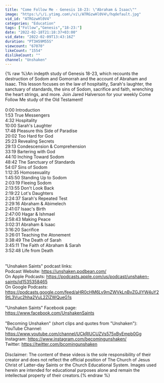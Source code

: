 ```yaml
---
title: "Come Follow Me - Genesis 18-23: \"Abraham & Isaac\""
image: "https:\/\/i.ytimg.com\/vi\/ATRGzwHl0V4\/hqdefault.jpg"
vid_id: "ATRGzwHl0V4"
categories: "Education"
tags: ["Follow","Genesis","18-23:"]
date: "2022-02-18T21:18:37+03:00"
vid_date: "2022-02-09T13:43:16Z"
duration: "PT3H59M55S"
viewcount: "67070"
likeCount: "1554"
dislikeCount: ""
channel: "Unshaken"
---
```

{% raw %}An indepth study of Genesis 18-23, which recounts the destruction of Sodom and Gomorrah and the account of Abraham and Isaac. This lesson focuses on the law of hospitality, Sarah's laughter, the sanctuary of standards, the sins of Sodom, sacrifice and faith, wrenching the heart strings, and more. Join Jared Halverson for your weekly Come Follow Me study of the Old Testament!<br /><br />0:00 Introduction<br />1:53 True Messengers<br />4:32 Hospitality<br />10:00 Sarah's Laughter<br />17:48 Pleasure this Side of Paradise<br />20:02 Too Hard for God<br />25:23 Revealing Secrets<br />29:13 Condescension &amp; Comprehension<br />33:19 Bartering with God<br />44:10 Inching Toward Sodom<br />48:42 The Sanctuary of Standards<br />54:07 Sins of Sodom<br />1:12:35 Homosexuality<br />1:45:50 Standing Up to Sodom<br />2:03:19 Fleeing Sodom<br />2:13:55 Don't Look Back<br />2:19:22 Lot's Daughters<br />2:24:37 Sarah's Repeated Test<br />2:29:16 Abraham &amp; Abimelech<br />2:41:07 Isaac's Birth<br />2:47:00 Hagar &amp; Ishmael<br />2:58:43 Making Peace<br />3:02:31 Abraham &amp; Isaac<br />3:16:20 Sacrifice<br />3:26:01 Teaching the Atonement<br />3:38:49 The Death of Sarah<br />3:45:11 The Faith of Abraham &amp; Sarah<br />3:52:48 Life from Death<br /><br /><br />&quot;Unshaken Saints&quot; podcast links:<br />Podcast Website: <a rel="nofollow" target="blank" href="https://unshaken.podbean.com/">https://unshaken.podbean.com/</a><br />On Apple Podcasts: <a rel="nofollow" target="blank" href="https://podcasts.apple.com/us/podcast/unshaken-saints/id1535358465">https://podcasts.apple.com/us/podcast/unshaken-saints/id1535358465</a><br />On Google Podcasts: <a rel="nofollow" target="blank" href="https://podcasts.google.com/feed/aHR0cHM6Ly9mZWVkLnBvZGJlYW4uY29tL3Vuc2hha2VuL2ZlZWQueG1s">https://podcasts.google.com/feed/aHR0cHM6Ly9mZWVkLnBvZGJlYW4uY29tL3Vuc2hha2VuL2ZlZWQueG1s</a><br /><br />&quot;Unshaken Saints&quot; Facebook page:<br /><a rel="nofollow" target="blank" href="https://www.facebook.com/UnshakenSaints">https://www.facebook.com/UnshakenSaints</a><br /><br />&quot;Becoming Unshaken&quot; (short clips and quotes from &quot;Unshaken&quot;): <br />     YouTube Channel: <a rel="nofollow" target="blank" href="https://www.youtube.com/channel/UCkRlUCUZVs575xByEmpb0Gg">https://www.youtube.com/channel/UCkRlUCUZVs575xByEmpb0Gg</a><br />     Instagram: <a rel="nofollow" target="blank" href="https://www.instagram.com/becomingunshaken/">https://www.instagram.com/becomingunshaken/</a><br />     Twitter: <a rel="nofollow" target="blank" href="https://twitter.com/bcomingunshaken">https://twitter.com/bcomingunshaken</a><br /> <br />Disclaimer: The content of these videos is the sole responsibility of their creator and does not reflect the official position of The Church of Jesus Christ of Latter-day Saints or the Church Educational System. Images used herein are intended for educational purposes alone and remain the intellectual property of their creators.{% endraw %}
